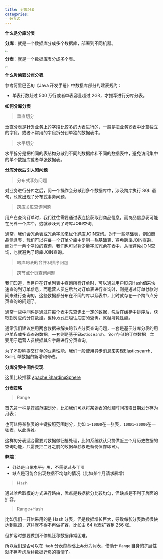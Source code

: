 ```yaml
---
title: 分库分表
categories: 
- 分布式
---
```


**什么是分库分表**

**分库**：就是一个数据库分成多个数据库，部署到不同机器。

<img src="https://img-blog.csdnimg.cn/cdbcfa1e07034ea084f17d591b281595.png" alt="img" style="zoom:25%;" />

**分表**：就是一个数据库表分成多个表。

<img src="https://img-blog.csdnimg.cn/b43e9d41ba7f4a36a3b3d706f7b2be98.png" alt="img" style="zoom:25%;" />

**什么时候要分库分表**

参考阿里巴巴的《Java 开发手册》中数据库部分的建表规约：

- 单表行数超过 500 万行或者单表容量超过 2GB，才推荐进行分库分表。

**如何分库分表**

> 垂直切分

垂直分表是针对业务上的字段比较多的大表进行的，一般是把业务宽表中比较独立的字段，或者不常用的字段拆分到单独的数据表中。

> 水平切分

水平拆分是把相同的表结构分散到不同的数据库和不同的数据表中，避免访问集中的单个数据库或者单张数据表。

**分库分表后引入的问题**

> 分布式事务问题

对业务进行分库之后，同一个操作会分散到多个数据库中，涉及跨库执行 SQL 语句，也就出现了分布式事务问题。

> 跨库关联查询问题

用户在查询订单时，我们往往需要通过表连接获取到商品信息，而商品信息表可能在另外一个库中，这就涉及到了跨库JOIN查询。

通常，我们会冗余表或冗余字段来优化跨库JOIN查询。对于一些基础表，例如商品信息表，我们可以在每一个订单分库中复制一张基础表，避免跨库JOIN查询。而对于一两个字段的查询，我们也可以将少量字段冗余在表中，从而避免JOIN查询，也就避免了跨库JOIN查询。

> 跨库跨表的合并和排序问题

> 跨节点分页查询问题

我们知道，当用户在订单列表中查询所有订单时，可以通过用户ID的Hash值来快速查询到订单信息，而运营人员在后台对订单表进行查询时，则是通过订单付款时间来进行查询的，这些数据都分布在不同的库以及表中，此时就存在一个跨节点分页查询的问题了。

通常一些中间件是通过在每个表中先查询出一定的数据，然后在缓存中排序后，获取到对应的分页数据。这种方式在越往后面的查询，就越消耗性能。

通常我们建议使用两套数据来解决跨节点分页查询问题，一套是基于分库分表的用户单条或多条查询数据，一套则是基于Elasticsearch、Solr存储的订单数据，主要用于运营人员根据其它字段进行分页查询。

为了不影响提交订单的业务性能，我们一般使用异步消息来实现Elasticsearch、Solr订单数据的新增和修改。

**分库分表中间件实现**

这里比较推荐 [Apache ShardingSphere](https://shardingsphere.apache.org/document/current/cn/overview/)

**分表策略**

> Range

首先第一种是按照范围划分，比如我们可以将某张表的创建时间按照日期划分存为月表；

也可以将某张表的主键按照范围划分，比如 `1~10000`在一张表，`10001~20000`在一张表，以此类推。

这样的分表适合需要对数据做归档处理，比如系统默认只提供近三个月历史数据的查询功能，只需要把三月之前的数据单独移走备份保存即可）。

**弊端：**

- 好处是自带水平扩展，不需要过多干预
- 缺点是可能会出现数据不均匀的情况（比如某个月请求暴增）

> Hash

通过哈希取模的方式进行路由，优点是数据拆分比较均匀，但缺点是不利于后面的扩容。

> Range+Hash

比如我们一开始采用的是 Hash 分表，但是数据增长巨大，导致每张分表数据很快达到瓶颈，这样就不得不再做扩容，比如由 64 张表扩容到 256 张。

但扩容时想要做到不停机迁移数据非常困难。

所以我们是否可以在 `Hash` 分表的基础上再分为月表，借助于 `Range` 自身的扩展性就不用考虑后续数据迁移的事情了。
